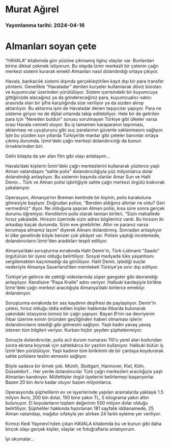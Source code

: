 # Murat Ağırel

### Yayımlanma tarihi: 2024-04-16

# Almanları soyan çete

“HAVALA” kitabımda gün yüzüne çıkmamış ilginç olaylar var. Bunlardan birine dikkat çekmek istiyorum. Bu olayda İzmir merkezli bir çetenin çağrı merkezi sistemi kurarak emekli Almanları nasıl dolandırdığı ortaya çıkıyor.

Havala, bankacılık sistemi dışında gerçekleştirilen kayıt dışı bir para transfer yöntemi. Genellikle “Havaladar” denilen kuryeler kullanılarak döviz büroları ve kuyumcular üzerinden yürütülüyor. Sistem içerisindeki bir kuyumcuya gittiğinizde alacağınız ya da göndereceğiniz para, kuyumcualıcı-satıcı arasında olan bir şifre karşılığında size veriliyor ya da sizden alınıp aktarılıyor. Bu aktarma işini de Havaladar denen taşıyıcılar yapıyor. Para ne sisteme giriyor ne de dijital ortamda takip edilebiliyor. Hele bir de getirilen para için “Nereden buldun” sorusu sorulmayan Türkiye gibi ülkeler varsa orası Havala cenneti oluyor. Bu iş tamamen karaparanın taşınması, aklanması ve uyuşturucu gibi suç paralarının güvenle saklanmasını sağlıyor. İşte bu yüzden son yıllarda Türkiye’de mantar gibi çeteler baronlar ortaya çıkmış durumda. İzmir’deki çağrı merkezi dolandırıcılığı da bunun örneklerinden biri.

Gelin kitapta da yer alan film gibi olayı anlatayım...

Havala’daki kişilerin İzmir’deki çağrı merkezlerini kullanarak yüzlerce yaşlı Alman vatandaşını “sahte polis” dolandırıcılığıyla yüz milyonlarca dolar dolandırdığı anlaşılıyor. Bu sistemin başında olanlar Amar Sun ve Halit Demir... Türk ve Alman polisi işbirliğiyle sahte çağrı merkezi örgütü kıskıvrak yakalanıyor.

Operasyon, Almanya’nın Bremen kentinde bir kişinin, polis karakoluna gitmesiyle başlıyor. Doğrudan polise, “Benden aldığınız altınlar ne oldu? Geri vermediniz” diyor. Ne olduğuna şaşıran Alman polisi, kısa süre sonra gerçek durumu öğreniyor. Kendilerini polis olarak tanıtan birileri, “Sizin mahallede hırsız yakaladık. Hırsızın üzerinde sizin adres bilgileriniz vardı. Bu hırsızın iki arkadaşı kaçak durumda. Sizin eve girebilirler. Altın ve paranız varsa korumaya almamız lazım” diyerek Almanı dolandırmış. Sonradan anlaşılıyor ki ülke genelinde böyle benzer çok şikâyet var. Polisin yaptığı incelemede, dolandırıcıların İzmir’den aradıkları tespit ediliyor.

Almanya’daki soruşturma evrakında Halit Demir’in, Türk-Lübnanlı “Saado” örgütünün bir üyesi olduğu belirtiliyor. Sosyal medyada lüks yaşantısını sergilemekten kaçınmadığı da görülüyor. Halit Demir, işlediği suçlar nedeniyle Almanya Sauerland’den memleketi Türkiye’ye sınır dışı ediliyor.

Türkiye’ye gelince de çektiği videolarında süper gangster gibi davrandığı anlaşılıyor. Kendisine “Papa Kralle” adını veriyor. Halbuki kardeşiyle birlikte İzmir’deki çağrı merkezi aracılığıyla Almanya’daki binlerce emekliyi dolandırıyor.

Soruşturma evrakında bir ses kaydının deşifresi de paylaşılıyor. Demir’in çetesi, hırsız olduğu iddia edilen kişiler hakkında ihbarda bulunarak yakındaki istasyona isimsiz bir çağrı yapıyor. Bayan B’nin ise devriyenin ihbar üzerine evinin önünden geçtiğinden haberi olmaması işlerin dolandırıcıların istediği gibi gitmesini sağlıyor. Yaşlı kadın yavaş yavaş istenen tüm bilgileri veriyor. Kurban hiçbir şeyden şüphelenmiyor.

Sonuçta dolandırıcılar, polis acil durum numarası 110’u yerel alan kodundan sonra ekrana koymak için sahtekârca bir yazılım kullanıyor. Halbuki bütün iş İzmir’den yürütülüyor. Yaşlı kadının tüm birikimini de bir çantaya koydurarak sahte polislere teslim etmesini sağlıyor.

Böyle sadece bir örnek yok. Münih, Stuttgart, Hannover, Kiel, Köln, Düsseldorf... Her yerde dolandırıcılar Türk çağrı merkezleri aracılığıyla yaşlı Almanları kandırıyor. Müfettişler örgüt üyelerini belirlemeyi başarıyorlar. Bazen 20 bin Avro kadar oluyor bazen milyonlarca.

Operasyonda şüphelilerin ev ve işyerlerinde yapılan aramalarda yaklaşık 1.5 milyon Avro, 200 bin dolar, 150 bine yakın TL, 5 kilograma yakın altın bulunuyor. El koyulanların toplam değerinin 500 milyon dolar olduğu belirtiliyor. Şüpheliler hakkında hazırlanan 181 sayfalık iddianamede, 25 Alman vatandaşı, mağdur sıfatıyla yer alırken 24 farklı eyleme yer veriliyor.

Kırmızı Kedi Yayınevi’nden çıkan HAVALA kitabımda bu ve bunun gibi daha birçok olayı gerçek kişiler, olaylar ve fotoğraflarla anlatıyorum.

İyi okumalar...

